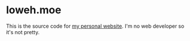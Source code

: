 # loweh.moe
This is the source code for [my personal website](http://loweh.moe).
I'm no web developer so it's not pretty.
